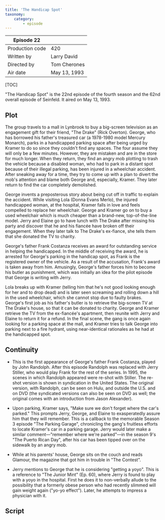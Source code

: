 ```yaml
---
title: 'The Handicap Spot'
taxonomy:
    category:
        - episode
---
```


| Episode 22 | |
|-----------------|--------------------------------|
| Production code | 420                            |
| Written by      | Larry David |
| Directed by     | Tom Cherones                   |
| Air date        | May 13, 1993                   |

[TOC]

"The Handicap Spot" is the 22nd episode of the fourth season and the 62nd overall episode of Seinfeld. It aired on May 13, 1993.

## Plot

The group travels to a mall in Lynbrook to buy a big-screen television as an engagement gift for their friend, "The Drake" (Rick Overton). George, who has borrowed his father's treasured car (a 1978-1980 model Mercury Monarch), parks in a handicapped parking space after being urged by Kramer to do so since they couldn't find any spaces. The four assume they will only be a few minutes. However, they are mistaken and are in the store for much longer. When they return, they find an angry mob plotting to trash the vehicle because a disabled woman, who had to park in a distant spot because of their illegal parking, has been injured in a wheelchair accident. After sneaking away for a time, they try to come up with a plan to divert the mob's attention and blame both George and, especially, Kramer. They later return to find the car completely demolished.

George invents a preposterous story about being cut off in traffic to explain the accident. While visiting Lola (Donna Evans Merlo), the injured handicapped woman, at the hospital, Kramer falls in love and feels compelled to replace her wheelchair. George and Kramer go on to buy a used wheelchair which is much cheaper than a brand-new, top-of-the-line model. Jerry and Elaine go to have lunch with The Drake after missing his party and discover that he and his fiancée have broken off their engagement. When they later talk to The Drake's ex-fiance, she tells them that she donated the TV to charity.

George's father Frank Costanza receives an award for outstanding service in helping the handicapped. In the middle of receiving the award, he is arrested for George's parking in the handicap spot, as Frank is the registered owner of the vehicle. As a result of the accusation, Frank's award is taken away from him. Amusingly, George's father forces him to become his butler as punishment, which was initially an idea for the pilot episode that George is writing with Jerry.

Lola breaks up with Kramer (telling him that he's not good looking enough for her and to drop dead) and is later seen screaming and rolling down a hill in the used wheelchair, which she cannot stop due to faulty brakes. George's first job as his father's butler is to retrieve the big-screen TV at The Drake's house, so that it can be donated to charity. George and Kramer retrieve the TV from the ex-fiancée's apartment, then reunite with Jerry and Elaine to return it for a refund. In the final scene, the gang is once again looking for a parking space at the mall, and Kramer tries to talk George into parking next to a fire hydrant, using near-identical rationales as he had at the handicapped spot.

## Continuity

*   This is the first appearance of George's father Frank Costanza, played by John Randolph. After this episode Randolph was replaced with Jerry Stiller, who would play Frank for the rest of the series. In 1995, the scenes in which Randolph appeared were re-shot with Stiller. The re-shot version is shown in syndication in the United States. The original version, with Randolph, can be seen on Hulu, and outside the U.S. and on DVD (the syndicated versions can also be seen on DVD as well; the original comes with an introduction from Jason Alexander).

*   Upon parking, Kramer says, "Make sure we don't forget where the car's parked." This prompts Jerry, George, and Elaine to exasperatedly assure him that they will remember. This is a callback to the memorable Season 3 episode "The Parking Garage", chronicling the gang's fruitless efforts to locate Kramer's car in a parking garage. Jerry would later make a similar comment—"remember where we're parked"—in the season 9's "The Puerto Rican Day", after his car has been tipped over on the sidewalk by an angry mob.

*   While at his parents' house, George sits on the couch and reads Glamour, the magazine that got him in trouble in "The Contest".

*   Jerry mentions to George that he is considering "getting a yoyo". This is a reference to "The Junior Mint" (Ep. 60), where Jerry is found to play with a yoyo in the hospital. First he does it to non-verbally allude to the possibility that a formerly obese person who had recently slimmed will gain weight again ("yo-yo effect"). Later, he attempts to impress a physician with it.

## Script
